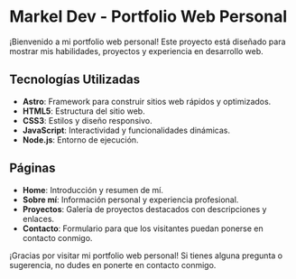 # Markel Dev - Portfolio Web Personal

¡Bienvenido a mi portfolio web personal! Este proyecto está diseñado para mostrar mis habilidades, proyectos y experiencia en desarrollo web.

## Tecnologías Utilizadas

- **Astro**: Framework para construir sitios web rápidos y optimizados.
- **HTML5**: Estructura del sitio web.
- **CSS3**: Estilos y diseño responsivo.
- **JavaScript**: Interactividad y funcionalidades dinámicas.
- **Node.js**: Entorno de ejecución.

## Páginas

- **Home**: Introducción y resumen de mí.
- **Sobre mí**: Información personal y experiencia profesional.
- **Proyectos**: Galería de proyectos destacados con descripciones y enlaces.
- **Contacto**: Formulario para que los visitantes puedan ponerse en contacto conmigo.


¡Gracias por visitar mi portfolio web personal! Si tienes alguna pregunta o sugerencia, no dudes en ponerte en contacto conmigo.